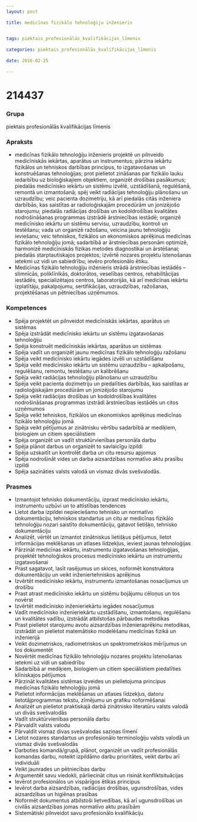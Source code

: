 ```yaml
---
layout: post
    
title: medicīnas fizikālo tehnoloģiju inženieris

    
tags: piektais_profesionālās_kvalifikācijas_līmenis
    
categories: piektais_profesionālās_kvalifikācijas_līmenis
    
date: 2016-02-25
    
---
```

# 214437

### Grupa
piektais profesionālās kvalifikācijas līmenis


### Apraksts

* medicīnas fizikālo tehnoloģiju inženieris projektē un pilnveido medicīniskās iekārtas, aparātus un instrumentus; pārzina iekārtu fizikālos un tehniskos darbības principus, to izgatavošanas un konstruēšanas tehnoloģijas; prot pielietot zināšanas par fizikālo lauku iedarbību uz bioloģiskajiem objektiem, organizēt drošības pasākumus; piedalās medicīnisko iekārtu un sistēmu izvēlē, uzstādīšanā, regulēšanā, remontā un izmantošanā; spēj veikt radiācijas tehnoloģiju plānošanu un uzraudzību; veic pacienta dozimetriju, kā arī piedalās citās inženiera darbībās, kas saistītas ar radioloģiskajām procedūrām un jonizējošo starojumu; piedalās radiācijas drošības un kodoldrošības kvalitātes nodrošināšanas programmas izstrādē ārstniecības iestādē; organizē medicīnisko iekārtu un sistēmu servisu, uzraudzību, kontroli un testēšanu; vada un organizē ražošanu, veicina jaunu tehnoloģiju ieviešanu; veic tehniskos, fizikālos un ekonomiskos aprēķinus medicīnas fizikālo tehnoloģiju jomā; sadarbībā ar ārstniecības personām optimizē, harmonizē medicīniskās fizikas metodes diagnostikai un ārstēšanai; piedalās starptautiskajos projektos; izvērtē nozares projektu īstenošanas ietekmi uz vidi un sabiedrību; ievēro profesionālo ētiku. 
* Medicīnas fizikālo tehnoloģiju inženieris strādā ārstniecības iestādēs – slimnīcās, poliklīnikās, doktorātos, veselības centros, rehabilitācijas iestādēs, specializētajos centros, laboratorijās, kā arī medicīnas iekārtu izplatītāju, pakalpojumu, sertifikācijas, uzraudzības, ražošanas, projektēšanas un pētniecības uzņēmumos. 

### Kompetences

* Spēja projektēt un pilnveidot medicīniskās iekārtas, aparātus un sistēmas
* Spēja izstrādāt medicīnisko iekārtu un sistēmu izgatavošanas tehnoloģiju
* Spēja konstruēt medicīniskās iekārtas, aparātus un sistēmas
* Spēja vadīt un organizēt jaunu medicīnas fizikālo tehnoloģiju ražošanu
* Spēja veikt medicīnisko iekārtu iegādes izvēli un uzstādīšanu
* Spēja veikt medicīnisko iekārtu un sistēmu uzraudzību – apkalpošanu, regulēšanu, remontu, testēšanu un kalibrēšanu
* Spēja veikt radiācijas tehnoloģiju plānošanu un uzraudzību
* Spēja veikt pacienta dozimetriju un piedalīties darbībās, kas saistītas ar radioloģiskajām procedūrām un jonizējošo starojumu
* Spēja veikt radiācijas drošības un kodoldrošības kvalitātes nodrošināšanas programmas izstrādi ārstniecības iestādēs un citos uzņēmumos
* Spēja veikt tehniskos, fizikālos un ekonomiskos aprēķinus medicīnas fizikālo tehnoloģiju jomā
* Spēja veikt pētījumus ar zinātnisku vērtību sadarbībā ar mediķiem, biologiem un citiem speciālistiem
* Spēja organizēt un vadīt struktūrvienības personāla darbu
* Spēja plānot darbus un organizēt to savlaicīgu izpildi
* Spēja uzskaitīt un kontrolēt darba un citu resursu apjomus
* Spēja nodrošināt vides un darba aizsardzības normatīvo aktu prasību izpildi
* Spēja sazināties valsts valodā un vismaz divās svešvalodās.

### Prasmes 
* Izmantojot tehnisko dokumentāciju, izprast medicīnisko iekārtu, instrumentu uzbūvi un to attīstības tendences
* Lietot darba izpildei nepieciešamo tehnisko un normatīvo dokumentāciju, tehniskos standartus un citu ar medicīnas fizikālo tehnoloģiju nozari saistīto dokumentāciju, gatavot lietišķo, tehnisko dokumentāciju
* Analizēt, vērtēt un izmantot zinātniskus lietišķus pētījumus, lietot informācijas meklēšanas un atlases līdzekļus, ieviest jaunas tehnoloģijas
* Pārzināt medicīnas iekārtu, instrumentu izgatavošanas tehnoloģijas, projektēt tehnoloģiskos procesus medicīnisko iekārtu un instrumentu izgatavošanai
* Prast sagatavot, lasīt rasējumus un skices, noformēt konstruktora dokumentāciju un veikt inženiertehniskos aprēķinus
* Izvērtēt medicīnisko iekārtu, instrumentu izmantošanas nosacījumus un drošību
* Prast atrast medicīnisko iekārtu un sistēmu bojājumu cēloņus un tos novērst
* Izvērtēt medicīnisko inženieriekārtu iegādes nosacījumus
* Vadīt medicīnisko inženieriekārtu uzstādīšanu, izmantošanu, regulēšanu un kvalitātes vadību, izstrādāt atbilstošas pārbaudes metodikas
* Prast pielietot starojumu avotu aizsardzības inženieraprēķinu metodikas, izstrādāt un pielietot matemātisko modelēšanu medicīnas fizikā un inženierijā
* Veikt dozimetriskos, radiometriskos un spektrometriskos mērījumus un tos dokumentēt
* Novērtēt medicīnas fizikālo tehnoloģiju nozares projektu īstenošanas ietekmi uz vidi un sabiedrību
* Sadarbībā ar mediķiem, biologiem un citiem speciālistiem piedalīties klīniskajos pētījumos
* Pārzināt kvalitātes sistēmas izveides un pielietojuma principus medicīnas fizikālo tehnoloģiju jomā
* Pielietot informācijas meklēšanas un atlases līdzekļus, datoru lietotājprogrammas tekstu, zīmējumu un grafiku noformēšanai
* Analizēt un pielietot praktiskajā darbā zinātnisko literatūru valsts valodā un divās svešvalodās
* Vadīt struktūrvienības personāla darbu
* Pārvaldīt valsts valodu
* Pārvaldīt vismaz divas svešvalodas saziņas līmenī
* Lietot nozares standartus un profesionālo terminoloģiju valsts valodā un vismaz divās svešvalodās
* Darboties komandā/grupā, plānot, organizēt un vadīt profesionālās komandas darbu, noteikt izpildāmo darbu prioritātes, veikt darbu arī individuāli
* Veikt jaunrades un pētniecības darbu
* Argumentēt savu viedokli, pārliecināt citus un risināt konfliktsituācijas
* Ievērot profesionālos un vispārīgos ētikas principus
* Ievērot darba aizsardzības, radiācijas drošības, ugunsdrošības, vides aizsardzības un higiēnas prasības
* Noformēt dokumentus atbilstoši lietvedības, kā arī ugunsdrošības un civilās aizsardzības jomas normatīvo aktu prasībām
* Sistemātiski pilnveidot savu profesionālo kvalifikāciju